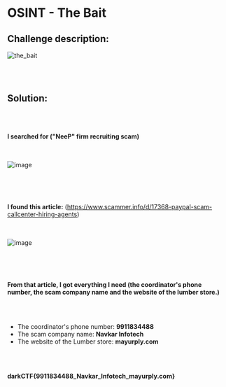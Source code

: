 # OSINT - The Bait



## Challenge description:
![the_bait](https://user-images.githubusercontent.com/70543460/94457882-dcd00880-01bd-11eb-93bf-d4f978706eb2.png)


<br/><br/>
## Solution:
<br/><br/>

**I searched for ("NeeP" firm recruiting scam)**

<br/><br/>
![image](https://user-images.githubusercontent.com/70543460/94458343-7dbec380-01be-11eb-9457-eb4dfe7d2e38.png)
<br/><br/>

<br/><br/>

**I found this article:** (https://www.scammer.info/d/17368-paypal-scam-callcenter-hiring-agents)

<br/><br/>
![image](https://user-images.githubusercontent.com/70543460/94458280-667fd600-01be-11eb-8bf2-bc606a47b590.png)
<br/><br/>

<br/><br/>

**From that article, I got everything I need (the coordinator's phone number, the scam company name and the website of the lumber store.)**

<br/><br/>

- The coordinator's phone number: **9911834488**
- The scam company name: **Navkar Infotech**
- The website of the Lumber store: **mayurply.com**


<br/><br/>

**darkCTF{9911834488_Navkar_Infotech_mayurply.com}**
